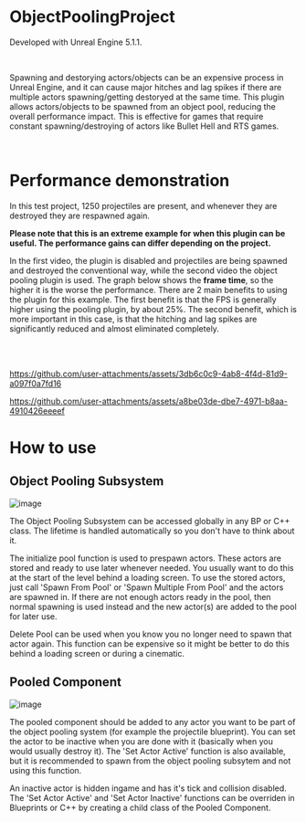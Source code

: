 # ObjectPoolingProject

Developed with Unreal Engine 5.1.1.

<br>

Spawning and destorying actors/objects can be an expensive process in Unreal Engine, and it can cause major hitches and lag spikes if there are multiple actors spawning/getting destoryed at the same time. This plugin allows actors/objects to be spawned from an object pool, reducing the overall performance impact. This is effective for games that require constant spawning/destroying of actors like Bullet Hell and RTS games.

<br>

<h1>
Performance demonstration
</h1>



In this test project, 1250 projectiles are present, and whenever they are destroyed they are respawned again.

**Please note that this is an extreme example for when this plugin can be useful. The performance gains can differ depending on the project.**

In the first video, the plugin is disabled and projectiles are being spawned and destroyed the conventional way, while the second video the object pooling plugin is used. The graph below shows the **frame time**, so the higher it is the worse the performance. There are 2 main benefits to using the plugin for this example. The first benefit is that the FPS is generally higher using the pooling plugin, by about 25%. The second benefit, which is more important in this case, is that the hitching and lag spikes are significantly reduced and almost eliminated completely.



<br>
<br>

https://github.com/user-attachments/assets/3db6c0c9-4ab8-4f4d-81d9-a097f0a7fd16


https://github.com/user-attachments/assets/a8be03de-dbe7-4971-b8aa-4910426eeeef


<h1> How to use</h1>

<h2>Object Pooling Subsystem</h2>

![image](https://github.com/user-attachments/assets/04f7eba6-3d11-4261-89bd-35d8e6c6e29c)

The Object Pooling Subsystem can be accessed globally in any BP or C++ class. The lifetime is handled automatically so you don't have to think about it. 

The initialize pool function is used to prespawn actors. These actors are stored and ready to use later whenever needed. You usually want to do this at the start of the level behind a loading screen. To use the stored actors, just call 'Spawn From Pool' or 'Spawn Multiple From Pool' and the actors are spawned in. If there are not enough actors ready in the pool, then normal spawning is used instead and the new actor(s) are added to the pool for later use.

Delete Pool can be used when you know you no longer need to spawn that actor again. This function can be expensive so it might be better to do this behind a loading screen or during a cinematic.

<h2>Pooled Component </h2>

![image](https://github.com/user-attachments/assets/a376ae82-ca6b-434c-958a-2df263499632)

The pooled component should be added to any actor you want to be part of the object pooling system (for example the projectile blueprint). You can set the actor to be inactive when you are done with it (basically when you would usually destroy it). The 'Set Actor Active' function is also available, but it is recommended to spawn from the object pooling subsytem and not using this function.

An inactive actor is hidden ingame and has it's tick and collision disabled. The 'Set Actor Active' and 'Set Actor Inactive' functions can be overriden in Blueprints or C++ by creating a child class of the Pooled Component.
